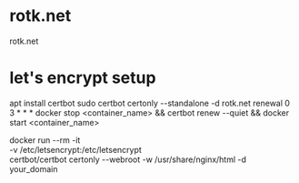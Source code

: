 # rotk.net
rotk.net

# let's encrypt setup
apt install certbot
sudo certbot certonly --standalone -d rotk.net
renewal
0 3 * * * docker stop <container_name> && certbot renew --quiet && docker start <container_name>


docker run --rm -it \
  -v /etc/letsencrypt:/etc/letsencrypt \
  certbot/certbot certonly --webroot -w /usr/share/nginx/html -d your_domain